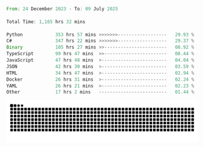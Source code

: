 <!--START_SECTION:waka-->

```rust
From: 24 December 2023 - To: 09 July 2025

Total Time: 1,165 hrs 32 mins

Python            353 hrs 57 mins >>>>>>>------------------   29.93 %
C#                347 hrs 22 mins >>>>>>>------------------   29.37 %
Binary            105 hrs 27 mins >>-----------------------   08.92 %
TypeScript        99 hrs 47 mins  >>-----------------------   08.44 %
JavaScript        47 hrs 48 mins  >------------------------   04.04 %
JSON              42 hrs 30 mins  >------------------------   03.59 %
HTML              34 hrs 47 mins  >------------------------   02.94 %
Docker            26 hrs 31 mins  >------------------------   02.24 %
YAML              26 hrs 21 mins  >------------------------   02.23 %
Other             17 hrs 2 mins   -------------------------   01.44 %
```

<!--END_SECTION:waka-->


<picture>
  <source media="(prefers-color-scheme: dark)" srcset="https://raw.githubusercontent.com/jeerawut97/jeerawut97/output/github-contribution-grid-snake.svg">
  <img alt="github contribution grid snake animation" src="https://raw.githubusercontent.com/jeerawut97/jeerawut97/output/github-contribution-grid-snake.svg">
</picture>
